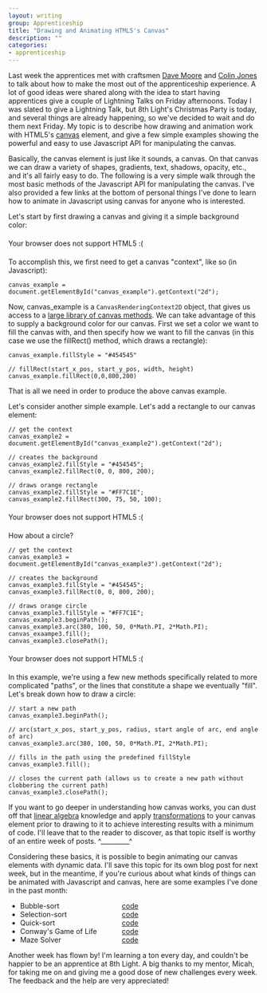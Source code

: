 ```yaml
---
layout: writing
group: Apprenticeship
title: "Drawing and Animating HTML5's Canvas"
description: ""
categories:
- apprenticeship
---
```

Last week the apprentices met with craftsmen [Dave Moore](http://www.8thlight.com/our-team/dave-moore) and [Colin Jones](http://www.8thlight.com/our-team/colin-jones) to talk about how to make the most out of the apprenticeship experience. A lot of good ideas were shared along with the idea to start having apprentices give a couple of  Lightning Talks on Friday afternoons. Today I was slated to give a Lightning Talk, but 8th Light's Christmas Party is today, and several things are already happening, so we've decided to wait and do them next Friday. My topic is to describe how drawing and animation work with HTML5's [canvas](http://www.w3schools.com/html/html5_canvas.asp) element, and give a few simple examples showing the powerful and easy to use Javascript API for manipulating the canvas.

Basically, the canvas element is just like it sounds, a canvas. On that canvas we can draw a variety of shapes, gradients, text, shadows, opacity, etc., and it's all fairly easy to do. The following is a very simple walk through the most basic methods of the Javascript API for manipulating the canvas. I've also provided a few links at the bottom of personal things I've done to learn how to animate in Javascript using canvas for anyone who is interested.

Let's start by first drawing a canvas and giving it a simple background color:
<div style="width: 800px; margin: 20px auto;"><canvas id="canvas1" height="200" width="800">Your browser does not support HTML5 :(</canvas></div>

To accomplish this, we first need to get a canvas "context", like so (in Javascript):

    canvas_example = document.getElementById("canvas_example").getContext("2d");

Now, canvas_example is a `CanvasRenderingContext2D` object, that gives us access to a [large library of canvas methods](http://www.w3schools.com/tags/ref_canvas.asp). We can take advantage of this to supply a background color for our canvas. First we set a color we want to fill the canvas with, and then specify how we want to fill the canvas (in this case we use the fillRect() method, which draws a rectangle):

    canvas_example.fillStyle = "#454545"

    // fillRect(start_x_pos, start_y_pos, width, height)
    canvas_example.fillRect(0,0,800,200)

That is all we need in order to produce the above canvas example.

Let's consider another simple example. Let's add a rectangle to our canvas element:

    // get the context
    canvas_example2 = document.getElementById("canvas_example2").getContext("2d");

    // creates the background
    canvas_example2.fillStyle = "#454545";
    canvas_example2.fillRect(0, 0, 800, 200);

    // draws orange rectangle
    canvas_example2.fillStyle = "#FF7C1E";
    canvas_example2.fillRect(300, 75, 50, 100);

<div style="width: 800px; margin: 20px auto;"><canvas id="canvas2" height="200" width="800">Your browser does not support HTML5 :(</canvas></div>

How about a circle?

    // get the context
    canvas_example3 = document.getElementById("canvas_example3").getContext("2d");

    // creates the background
    canvas_example3.fillStyle = "#454545";
    canvas_example3.fillRect(0, 0, 800, 200);

    // draws orange circle
    canvas_example3.fillStyle = "#FF7C1E";
    canvas_example3.beginPath();
    canvas_example3.arc(380, 100, 50, 0*Math.PI, 2*Math.PI);
    canvas_exaampe3.fill();
    canvas_example3.closePath();

<div style="width: 800px; margin: 20px auto;"><canvas id="canvas3" height="200" width="800">Your browser does not support HTML5 :(</canvas></div>

In this example, we're using a few new methods specifically related to more complicated "paths", or the lines that constitute a shape we eventually "fill". Let's break down how to draw a circle:

    // start a new path
    canvas_example3.beginPath();

    // arc(start_x_pos, start_y_pos, radius, start angle of arc, end angle of arc)
    canvas_example3.arc(380, 100, 50, 0*Math.PI, 2*Math.PI);

    // fills in the path using the predefined fillStyle
    canvas_example3.fill();

    // closes the current path (allows us to create a new path without clobbering the current path)
    canvas_example3.closePath();

If you want to go deeper in understanding how canvas works, you can dust off that [linear algebra](http://en.wikipedia.org/wiki/Linear_algebra) knowledge and apply [transformations](http://www.w3schools.com/tags/canvas_transform.asp) to your canvas element prior to drawing to it to achieve interesting results with a minimum of code. I'll leave that to the reader to discover, as that topic itself is worthy of an entire week of posts. ^_________^

Considering these basics, it is possible to begin animating our canvas elements with dynamic data. I'll save this topic for its own blog post for next week, but in the meantime, if you're curious about what kinds of things can be animated with Javascript and canvas, here are some examples I've done in the past month:

* [<div style="width: 200px; display: inline-block">Bubble-sort</div>](http://visual-bubble-sort.rickwinfrey.com) [code](http://github.com/rewinfrey/visual-bubble-sort)
* [<div style="width: 200px; display: inline-block">Selection-sort</div>](http://visual-selection-sort.rickwinfrey.com)  [code](http://github.com/rewinfrey/visual-selection-sort)
* [<div style="width: 200px; display: inline-block">Quick-sort</div>](http://visual-quick-sort.rickwinfrey.com)              [code](http://github.com/rewinfrey/visual-quick-sort)
* [<div style="width: 200px; display: inline-block">Conway's Game of Life</div>](http://visual-game-of-life.rickwinfrey.com) [code](http://github.com/rewinfrey/game-of-life)
* [<div style="width: 200px; display: inline-block">Maze Solver</div>](http://maze-solver.rickwinfrey.com)                   [code](http://github.com/rewinfrey/maze_solver)

Another week has flown by! I'm learning a ton every day, and couldn't be happier to be an apprentice at 8th Light. A big thanks to my mentor, Micah, for taking me on and giving me a good dose of new challenges every week. The feedback and the help are very appreciated!
